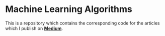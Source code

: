 # Machine Learning Algorithms
This is a repository which contains the corresponding code for the articles which I publish on <b><a href="https://medium.com/@aditya_ch">Medium</a></b>.
